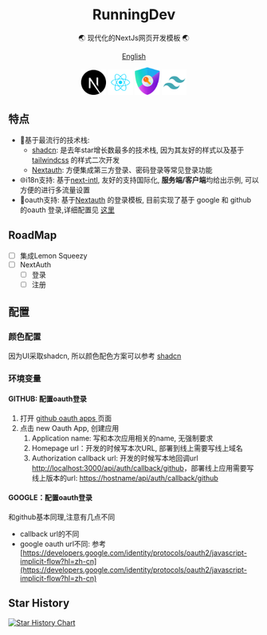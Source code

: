 <div align="center">
  <h1>RunningDev</h1>

  <p>🌏 现代化的NextJs网页开发模板 🌏</p>
   
   [English](./README.md)
</div>

<div align="center">
   <img width="50" src="./public/next.svg" alt="Next.js" title="Next.js"/> 
   <img width="50" src="./public/react.svg" alt="react.js" title="react.js"/> 
   <img alt="next-auth" width="50" src="./public/authjs.webp"/>
	 <img width="50" src="./public/tailwindcss.svg" alt="Tailwind CSS" title="Tailwind CSS"/>

</div>

## 特点

- 🌟基于最流行的技术栈:
  - [shadcn](https://ui.shadcn.com/): 是去年star增长数最多的技术栈, 因为其友好的样式以及基于 [tailwindcss](https://www.tailwindcss.cn/) 的样式二次开发
  - [Nextauth](https://next-auth.js.org/): 方便集成第三方登录、密码登录等常见登录功能
- 🌐i18n支持: 基于[next-intl](https://github.com/amannn/next-intl), 友好的支持国际化, **服务端/客户端**均给出示例, 可以方便的进行多流量设置
- 🚀oauth支持: 基于[Nextauth](https://next-auth.js.org/) 的登录模板, 目前实现了基于 google 和 github 的oauth 登录,详细配置见 [这里](#环境变量)

## RoadMap

- [ ] 集成Lemon Squeezy
- [ ] NextAuth
  - [ ] 登录
  - [ ] 注册

## 配置

### 颜色配置

因为UI采取shadcn, 所以颜色配色方案可以参考 [shadcn](https://ui.shadcn.com/themes)

### 环境变量

#### GITHUB: 配置oauth登录

1. 打开 [github oauth apps ](https://github.com/settings/developers) 页面
2. 点击 new Oauth App, 创建应用
   1. Application name: 写和本次应用相关的name, 无强制要求
   2. Homepage url：开发的时候写本次URL, 部署到线上需要写线上域名
   3. Authorization callback url: 开发的时候写本地回调url [http://localhost:3000/api/auth/callback/github](http://localhost:3000/api/auth/callback/github)，部署线上应用需要写线上版本的url: [https://hostname/api/auth/callback/github](https://hostname/api/auth/callback/github)

#### GOOGLE：配置oauth登录

和github基本同理,注意有几点不同

- callback url的不同
- google oauth url不同: 参考[https://developers.google.com/identity/protocols/oauth2/javascript-implicit-flow?hl=zh-cn](https://developers.google.com/identity/protocols/oauth2/javascript-implicit-flow?hl=zh-cn)

## Star History

[![Star History Chart](https://api.star-history.com/svg?repos=tonyljx/saas-lightweight-template&type=Date)](https://star-history.com/#tonyljx/saas-lightweight-template&Date)
